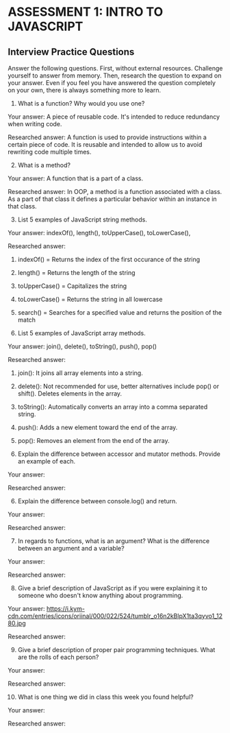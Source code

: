# ASSESSMENT 1: INTRO TO JAVASCRIPT
## Interview Practice Questions

Answer the following questions. First, without external resources. Challenge yourself to answer from memory. Then, research the question to expand on your answer. Even if you feel you have answered the question completely on your own, there is always something more to learn.   

1. What is a function? Why would you use one?

  Your answer: A piece of reusable code. It's intended to reduce redundancy when writing code. 

  Researched answer: A function is used to provide instructions within a certain piece of code. It is reusable and intended to allow us to avoid rewriting code multiple times.  


2. What is a method?

  Your answer: A function that is a part of a class. 

  Researched answer: In OOP, a method is a function associated with a class. As a part of that class it defines a particular behavior within an instance in that class.


3. List 5 examples of JavaScript string methods.

  Your answer: indexOf(), length(), toUpperCase(), toLowerCase(), 

  Researched answer: 
  
  1. indexOf() = Returns the index of the first occurance of the string 
  2. length() = Returns the length of the string 
  3. toUpperCase() = Capitalizes the string 
  4. toLowerCase() = Returns the string in all lowercase
  5. search() = Searches for a specified value and returns the position of the match 

4. List 5 examples of JavaScript array methods.

  Your answer: join(), delete(), toString(), push(), pop()

  Researched answer:
  
  1. join(): It joins all array elements into a string. 
  2. delete(): Not recommended for use, better alternatives include pop() or shift(). Deletes elements in the array. 
  3. toString(): Automatically converts an array into a comma separated string. 
  4. push(): Adds a new element toward the end of the array.
  5. pop(): Removes an element from the end of the array.


5. Explain the difference between accessor and mutator methods. Provide an example of each.

  Your answer:

  Researched answer:


6. Explain the difference between console.log() and return.

  Your answer:

  Researched answer:


7. In regards to functions, what is an argument? What is the difference between an argument and a variable?

  Your answer:

  Researched answer:


8. Give a brief description of JavaScript as if you were explaining it to someone who doesn't know anything about programming.

  Your answer: 
  https://i.kym-cdn.com/entries/icons/oriinal/000/022/524/tumblr_o16n2kBlpX1ta3qyvo1_1280.jpg

  Researched answer:


9. Give a brief description of proper pair programming techniques. What are the rolls of each person?

  Your answer:

  Researched answer:


10. What is one thing we did in class this week you found helpful?  

  Your answer:

  Researched answer:
